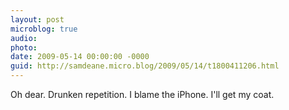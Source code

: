 ```yaml
---
layout: post
microblog: true
audio: 
photo: 
date: 2009-05-14 00:00:00 -0000
guid: http://samdeane.micro.blog/2009/05/14/t1800411206.html
---
```

Oh dear. Drunken repetition. I blame the iPhone. I'll get my coat.
